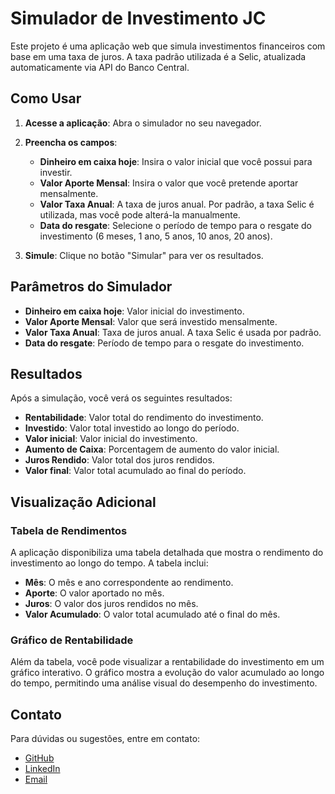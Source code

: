 # Simulador de Investimento JC

Este projeto é uma aplicação web que simula investimentos financeiros com base em uma taxa de juros. A taxa padrão utilizada é a Selic, atualizada automaticamente via API do Banco Central.

## Como Usar

1. **Acesse a aplicação**: Abra o simulador no seu navegador.
2. **Preencha os campos**:
   - **Dinheiro em caixa hoje**: Insira o valor inicial que você possui para investir.
   - **Valor Aporte Mensal**: Insira o valor que você pretende aportar mensalmente.
   - **Valor Taxa Anual**: A taxa de juros anual. Por padrão, a taxa Selic é utilizada, mas você pode alterá-la manualmente.
   - **Data do resgate**: Selecione o período de tempo para o resgate do investimento (6 meses, 1 ano, 5 anos, 10 anos, 20 anos).

3. **Simule**: Clique no botão "Simular" para ver os resultados.

## Parâmetros do Simulador

- **Dinheiro em caixa hoje**: Valor inicial do investimento.
- **Valor Aporte Mensal**: Valor que será investido mensalmente.
- **Valor Taxa Anual**: Taxa de juros anual. A taxa Selic é usada por padrão.
- **Data do resgate**: Período de tempo para o resgate do investimento.

## Resultados

Após a simulação, você verá os seguintes resultados:

- **Rentabilidade**: Valor total do rendimento do investimento.
- **Investido**: Valor total investido ao longo do período.
- **Valor inicial**: Valor inicial do investimento.
- **Aumento de Caixa**: Porcentagem de aumento do valor inicial.
- **Juros Rendido**: Valor total dos juros rendidos.
- **Valor final**: Valor total acumulado ao final do período.

## Visualização Adicional

### Tabela de Rendimentos
A aplicação disponibiliza uma tabela detalhada que mostra o rendimento do investimento ao longo do tempo. A tabela inclui:

- **Mês**: O mês e ano correspondente ao rendimento.
- **Aporte**: O valor aportado no mês.
- **Juros**: O valor dos juros rendidos no mês.
- **Valor Acumulado**: O valor total acumulado até o final do mês.

### Gráfico de Rentabilidade
Além da tabela, você pode visualizar a rentabilidade do investimento em um gráfico interativo. O gráfico mostra a evolução do valor acumulado ao longo do tempo, permitindo uma análise visual do desempenho do investimento.

## Contato

Para dúvidas ou sugestões, entre em contato:

- [GitHub](https://github.com/KaduHod)
- [LinkedIn](https://www.linkedin.com/in/carlosjrribas98/)
- [Email](mailto:carlosjr.ribas@gmail.com)
